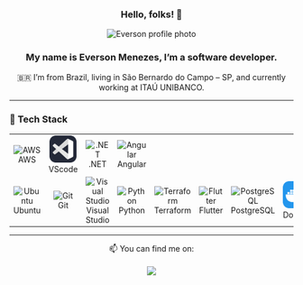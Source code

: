 <div align="center">

### Hello, folks! 👋

<img src="https://user-images.githubusercontent.com/56317408/125205396-66862980-e258-11eb-9255-563116f7aa91.jpg" width="250" alt="Everson profile photo" />

### My name is Everson Menezes, I’m a software developer.

🇧🇷 I’m from Brazil, living in São Bernardo do Campo – SP, and currently working at ITAÚ UNIBANCO.

</div>

---

### 🧠 Tech Stack

<table align="center">
  <tr>
    <td align="center" width="96">
      <img src="[https://seeklogo.com/images/H/html5-without-wordmark-color-logo-14D252D878-seeklogo.com.png](https://raw.githubusercontent.com/tandpfun/skill-icons/65dea6c4eaca7da319e552c09f4cf5a9a8dab2c8/icons/AWS-Dark.svg)" width="48" height="48" alt="AWS" />
      <br />AWS
    </td>
    <td align="center" width="96">
      <img src="https://raw.githubusercontent.com/tandpfun/skill-icons/65dea6c4eaca7da319e552c09f4cf5a9a8dab2c8/icons/VSCode-Dark.svg" width="48" height="48" alt="VScode" />
      <br />VScode
    </td>
    <td align="center" width="96">
      <img src="[https://seeklogo.com/images/M/microsoft-net-framework-logo-B9BA1A3DA1-seeklogo.com.png](https://raw.githubusercontent.com/tandpfun/skill-icons/65dea6c4eaca7da319e552c09f4cf5a9a8dab2c8/icons/DotNet.svg)" width="48" height="48" alt=".NET" />
      <br />.NET
    </td>
    <td align="center" width="96">
      <img src="[https://upload.wikimedia.org/wikipedia/commons/9/99/Unofficial_JavaScript_logo_2.svg](https://raw.githubusercontent.com/tandpfun/skill-icons/65dea6c4eaca7da319e552c09f4cf5a9a8dab2c8/icons/Angular-Dark.svg)" width="48" height="48" alt="Angular" />
      <br />Angular
    </td>
  </tr>
  <tr>
    <td align="center" width="96">
      <img src="[https://seeklogo.com/images/U/ubuntu-logo-8FDEC6A07B-seeklogo.com.png](https://raw.githubusercontent.com/tandpfun/skill-icons/65dea6c4eaca7da319e552c09f4cf5a9a8dab2c8/icons/Ubuntu-Dark.svg)" width="48" height="48" alt="Ubuntu" />
      <br />Ubuntu
    </td>
    <td align="center" width="96">
      <img src="[https://upload.wikimedia.org/wikipedia/commons/3/3f/Git_icon.svg](https://raw.githubusercontent.com/tandpfun/skill-icons/65dea6c4eaca7da319e552c09f4cf5a9a8dab2c8/icons/Git.svg)" width="48" height="48" alt="Git" />
      <br />Git
    </td>
    <td align="center" width="96">
      <img src="https://seeklogo.com/images/M/microsoft-visual-studio-logo-9E65CA55F8-seeklogo.com.png" width="48" height="48" alt="Visual Studio" />
      <br />Visual Studio
    </td>
    <td align="center" width="96">
      <img src="[https://www.vectorlogo.zone/logos/getpostman/getpostman-icon.svg](https://raw.githubusercontent.com/tandpfun/skill-icons/65dea6c4eaca7da319e552c09f4cf5a9a8dab2c8/icons/Python-Dark.svg)" width="48" height="48" alt="Python" />
      <br />Python
    </td>
    <td align="center" width="96">
      <img src="https://seeklogo.com/images/M/microsoft-visual-studio-logo-9E65CA55F8-seeklogo.com.png" width="48" height="48" alt="Terraform" />
      <br />Terraform
    </td>
    <td align="center" width="96">
      <img src="[[https://www.vectorlogo.zone/logos/getpostman/getpostman-icon.svg](https://raw.githubusercontent.com/tandpfun/skill-icons/65dea6c4eaca7da319e552c09f4cf5a9a8dab2c8/icons/Python-Dark.svg)](https://raw.githubusercontent.com/tandpfun/skill-icons/65dea6c4eaca7da319e552c09f4cf5a9a8dab2c8/icons/Flutter-Dark.svg)" width="48" height="48" alt="Flutter" />
      <br />Flutter
    </td>
        <td align="center" width="96">
      <img src="[https://upload.wikimedia.org/wikipedia/commons/3/3f/Git_icon.svg](https://raw.githubusercontent.com/tandpfun/skill-icons/65dea6c4eaca7da319e552c09f4cf5a9a8dab2c8/icons/PostgreSQL-Dark.svg)" width="48" height="48" alt="PostgreSQL" />
      <br />PostgreSQL
    </td>
    <td align="center" width="96">
      <img src="https://raw.githubusercontent.com/tandpfun/skill-icons/65dea6c4eaca7da319e552c09f4cf5a9a8dab2c8/icons/Docker.svg" width="48" height="48" alt="Docker" />
      <br />Docker
    </td>
  </tr>
</table>

---

<div align="center">
  📫 You can find me on:<br><br>
  <a href="https://www.linkedin.com/in/everson-menezes-santos/">
    <img src="https://img.shields.io/badge/LinkedIn-0077B5?style=for-the-badge&logo=linkedin&logoColor=white" />
  </a>
</div>
